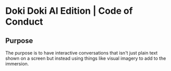 # Doki Doki AI Edition | Code of Conduct


## Purpose

The purpose is to have interactive conversations that isn't just plain text shown on a screen but instead using things like visual imagery to add to the immersion.





